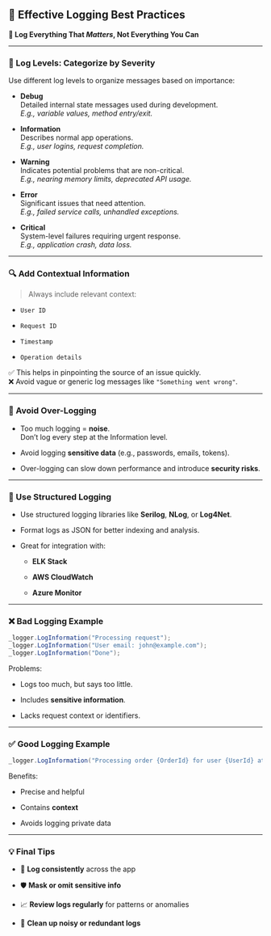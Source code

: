 ## 📘 Effective Logging Best Practices

**🔑 Log Everything That _Matters_, Not Everything You Can**

---

### 🔦 Log Levels: Categorize by Severity

Use different log levels to organize messages based on importance:

- **Debug**  
    Detailed internal state messages used during development.  
    _E.g., variable values, method entry/exit._
    
- **Information**  
    Describes normal app operations.  
    _E.g., user logins, request completion._
    
- **Warning**  
    Indicates potential problems that are non-critical.  
    _E.g., nearing memory limits, deprecated API usage._
    
- **Error**  
    Significant issues that need attention.  
    _E.g., failed service calls, unhandled exceptions._
    
- **Critical**  
    System-level failures requiring urgent response.  
    _E.g., application crash, data loss._
    

---

### 🔍 Add Contextual Information

> Always include relevant context:

- `User ID`
    
- `Request ID`
    
- `Timestamp`
    
- `Operation details`
    

✅ This helps in pinpointing the source of an issue quickly.  
❌ Avoid vague or generic log messages like `"Something went wrong"`.

---

### 🚫 Avoid Over-Logging

- Too much logging = **noise**.  
    Don’t log every step at the Information level.
    
- Avoid logging **sensitive data** (e.g., passwords, emails, tokens).
    
- Over-logging can slow down performance and introduce **security risks**.
    

---

### 🧱 Use Structured Logging

- Use structured logging libraries like **Serilog**, **NLog**, or **Log4Net**.
    
- Format logs as JSON for better indexing and analysis.
    
- Great for integration with:
    
    - **ELK Stack**
        
    - **AWS CloudWatch**
        
    - **Azure Monitor**
        

---

### ❌ Bad Logging Example
```cs
_logger.LogInformation("Processing request");
_logger.LogInformation("User email: john@example.com");
_logger.LogInformation("Done");

```

Problems:

- Logs too much, but says too little.
    
- Includes **sensitive information**.
    
- Lacks request context or identifiers.
    

---

### ✅ Good Logging Example
```cs
_logger.LogInformation("Processing order {OrderId} for user {UserId} at {Timestamp}", order.Id, user.Id, DateTime.UtcNow);

```
Benefits:

- Precise and helpful
    
- Contains **context**
    
- Avoids logging private data

---

### 💡 Final Tips

- 🔄 **Log consistently** across the app
    
- 🛡️ **Mask or omit sensitive info**
    
- 📈 **Review logs regularly** for patterns or anomalies
    
- 🧹 **Clean up noisy or redundant logs**

